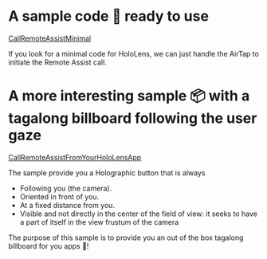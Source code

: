 # A sample code 📄 ready to use

[CallRemoteAssistMinimal](CallRemoteAssistMinimal)

If you look for a minimal code for HoloLens, we can just handle the AirTap to initiate the Remote Assist call.


# A more interesting sample 📦 with a tagalong billboard following the user gaze 

[CallRemoteAssistFromYourHoloLensApp](CallRemoteAssistFromYourHoloLensApp)

The sample provide you a Holographic button that is always

- Following you (the camera).
- Oriented in front of you.
- At a fixed distance from you.
- Visible and not directly in the center of the field of view: it seeks to have a part of itself in the view frustum of the camera

The purpose of this sample is to provide you an out of the box tagalong billboard for you apps 🎁!